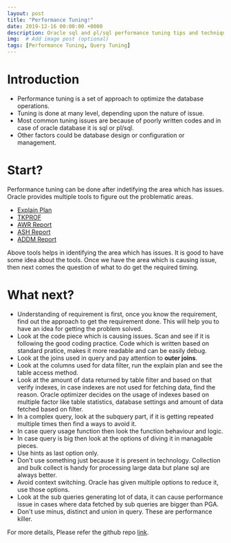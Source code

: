 ```yaml
---
layout: post
title: "Performance Tuning!"
date: 2019-12-16 00:00:00 +0000
description: Oracle sql and pl/sql performance tuning tips and techniques. # Add post description (optional)
img:  # Add image post (optional)
tags: [Performance Tuning, Query Tuning]
---
```

# Introduction
* Performance tuning is a set of approach to optimize the database operations.
* Tuning is done at many level, depending upon the nature of issue.
* Most common tuning issues are because of poorly written codes and in case of oracle database it is sql or pl/sql.
* Other factors could be database design or configuration or management.

# Start?
Performance tuning can be done after indetifying the area which has issues. Oracle provides multiple tools to figure out the problematic areas.  
* [Explain Plan](https://github.com/rajnathsah/PerformanceTuning_Oracle/blob/master/Explain%20Plan.md)
* [TKPROF](https://github.com/rajnathsah/Oracle-Scripts-and-Notes/blob/master/Notes/Trace_File_TKPROF.md)
* [AWR Report](https://github.com/rajnathsah/Oracle-Scripts-and-Notes/blob/master/Notes/AWR_ASH.md)
* [ASH Report](https://github.com/rajnathsah/Oracle-Scripts-and-Notes/blob/master/Notes/AWR_ASH.md)
* [ADDM Report](https://github.com/rajnathsah/Oracle-Scripts-and-Notes/blob/master/Notes/ADDM.md)

Above tools helps in identifying the area which has issues. It is good to have some idea about the tools. Once we have the area which is causing issue, then next comes the question of what to do get the required timing.  

# What next?
* Understanding of requirement is first, once you know the requirement, find out the approach to get the requirement done. This will help you to have an idea for getting the problem solved. 
* Look at the code piece which is causing issues. Scan and see if it is following the good coding practice. Code which is written based on standard pratice, makes it more readable and can be easily debug.
* Look at the joins used in query and pay attention to **outer joins**.
* Look at the columns used for data filter, run the explain plan and see the table access method.
* Look at the amount of data returned by table filter and based on that verify indexes, in case indexes are not used for fetching data, find the reason. Oracle optimizer decides on the usage of indexes based on multiple factor like table statistics, database settings and amount of data fetched based on filter.
* In a complex query, look at the subquery part, if it is getting repeated multiple times then find a ways to avoid it.
* In case query usage function then look the function behaviour and logic.
* In case query is big then look at the options of diving it in managable pieces.
* Use hints as last option only.
* Don't use something just because it is present in technology. Collection and bulk collect is handy for processing large data but plane sql are always better.
* Avoid context switching. Oracle has given multiple options to reduce it, use those options.
* Look at the sub queries generating lot of data, it can cause performance issue in cases where data fetched by sub queries are bigger than PGA.
* Don't use minus, distinct and union in query. These are performance killer.

For more details, Please refer the github repo [link](https://github.com/rajnathsah/PerformanceTuning_Oracle). 
